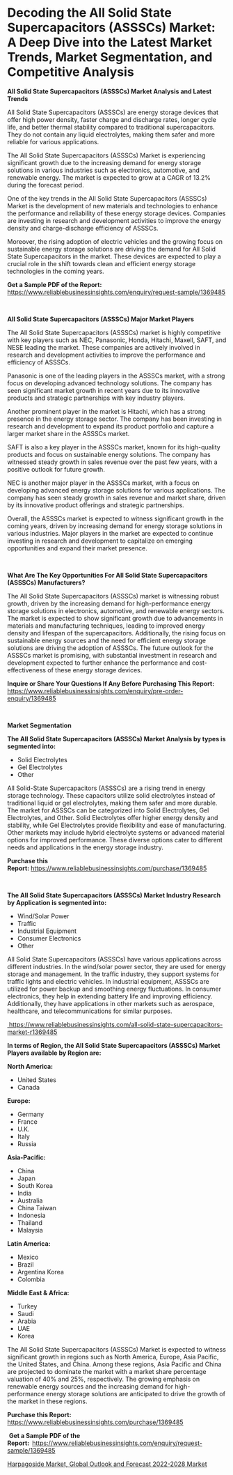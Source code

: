 <p><h1>Decoding the All Solid State Supercapacitors (ASSSCs) Market: A Deep Dive into the Latest Market Trends, Market Segmentation, and Competitive Analysis</h1></p><p><strong>All Solid State Supercapacitors (ASSSCs) Market Analysis and Latest Trends</strong></p>
<p><p>All Solid State Supercapacitors (ASSSCs) are energy storage devices that offer high power density, faster charge and discharge rates, longer cycle life, and better thermal stability compared to traditional supercapacitors. They do not contain any liquid electrolytes, making them safer and more reliable for various applications.</p><p>The All Solid State Supercapacitors (ASSSCs) Market is experiencing significant growth due to the increasing demand for energy storage solutions in various industries such as electronics, automotive, and renewable energy. The market is expected to grow at a CAGR of 13.2% during the forecast period.</p><p>One of the key trends in the All Solid State Supercapacitors (ASSSCs) Market is the development of new materials and technologies to enhance the performance and reliability of these energy storage devices. Companies are investing in research and development activities to improve the energy density and charge-discharge efficiency of ASSSCs.</p><p>Moreover, the rising adoption of electric vehicles and the growing focus on sustainable energy storage solutions are driving the demand for All Solid State Supercapacitors in the market. These devices are expected to play a crucial role in the shift towards clean and efficient energy storage technologies in the coming years.</p></p>
<p><strong>Get a Sample PDF of the Report:&nbsp;</strong> <a href="https://www.reliablebusinessinsights.com/enquiry/request-sample/1369485">https://www.reliablebusinessinsights.com/enquiry/request-sample/1369485</a></p>
<p>&nbsp;</p>
<p><strong>All Solid State Supercapacitors (ASSSCs) Major Market Players</strong></p>
<p><p>The All Solid State Supercapacitors (ASSSCs) market is highly competitive with key players such as NEC, Panasonic, Honda, Hitachi, Maxell, SAFT, and NESE leading the market. These companies are actively involved in research and development activities to improve the performance and efficiency of ASSSCs.</p><p>Panasonic is one of the leading players in the ASSSCs market, with a strong focus on developing advanced technology solutions. The company has seen significant market growth in recent years due to its innovative products and strategic partnerships with key industry players.</p><p>Another prominent player in the market is Hitachi, which has a strong presence in the energy storage sector. The company has been investing in research and development to expand its product portfolio and capture a larger market share in the ASSSCs market.</p><p>SAFT is also a key player in the ASSSCs market, known for its high-quality products and focus on sustainable energy solutions. The company has witnessed steady growth in sales revenue over the past few years, with a positive outlook for future growth.</p><p>NEC is another major player in the ASSSCs market, with a focus on developing advanced energy storage solutions for various applications. The company has seen steady growth in sales revenue and market share, driven by its innovative product offerings and strategic partnerships.</p><p>Overall, the ASSSCs market is expected to witness significant growth in the coming years, driven by increasing demand for energy storage solutions in various industries. Major players in the market are expected to continue investing in research and development to capitalize on emerging opportunities and expand their market presence.</p></p>
<p>&nbsp;</p>
<p><strong>What Are The Key Opportunities For All Solid State Supercapacitors (ASSSCs) Manufacturers?</strong></p>
<p><p>The All Solid State Supercapacitors (ASSSCs) market is witnessing robust growth, driven by the increasing demand for high-performance energy storage solutions in electronics, automotive, and renewable energy sectors. The market is expected to show significant growth due to advancements in materials and manufacturing techniques, leading to improved energy density and lifespan of the supercapacitors. Additionally, the rising focus on sustainable energy sources and the need for efficient energy storage solutions are driving the adoption of ASSSCs. The future outlook for the ASSSCs market is promising, with substantial investment in research and development expected to further enhance the performance and cost-effectiveness of these energy storage devices.</p></p>
<p><strong>Inquire or Share Your Questions If Any Before Purchasing This Report:</strong> <a href="https://www.reliablebusinessinsights.com/enquiry/pre-order-enquiry/1369485">https://www.reliablebusinessinsights.com/enquiry/pre-order-enquiry/1369485</a></p>
<p>&nbsp;</p>
<p><strong>Market Segmentation</strong></p>
<p><strong>The All Solid State Supercapacitors (ASSSCs) Market Analysis by types is segmented into:</strong></p>
<p><ul><li>Solid Electrolytes</li><li>Gel Electrolytes</li><li>Other</li></ul></p>
<p><p>All Solid-State Supercapacitors (ASSSCs) are a rising trend in energy storage technology. These capacitors utilize solid electrolytes instead of traditional liquid or gel electrolytes, making them safer and more durable. The market for ASSSCs can be categorized into Solid Electrolytes, Gel Electrolytes, and Other. Solid Electrolytes offer higher energy density and stability, while Gel Electrolytes provide flexibility and ease of manufacturing. Other markets may include hybrid electrolyte systems or advanced material options for improved performance. These diverse options cater to different needs and applications in the energy storage industry.</p></p>
<p><strong>Purchase this Report:&nbsp;</strong><a href="https://www.reliablebusinessinsights.com/purchase/1369485">https://www.reliablebusinessinsights.com/purchase/1369485</a></p>
<p>&nbsp;</p>
<p><strong>The All Solid State Supercapacitors (ASSSCs) Market Industry Research by Application is segmented into:</strong></p>
<p><ul><li>Wind/Solar Power</li><li>Traffic</li><li>Industrial Equipment</li><li>Consumer Electronics</li><li>Other</li></ul></p>
<p><p>All Solid State Supercapacitors (ASSSCs) have various applications across different industries. In the wind/solar power sector, they are used for energy storage and management. In the traffic industry, they support systems for traffic lights and electric vehicles. In industrial equipment, ASSSCs are utilized for power backup and smoothing energy fluctuations. In consumer electronics, they help in extending battery life and improving efficiency. Additionally, they have applications in other markets such as aerospace, healthcare, and telecommunications for similar purposes.</p></p>
<p><a href="https://www.reliablebusinessinsights.com/all-solid-state-supercapacitors-market-r1369485">&nbsp;https://www.reliablebusinessinsights.com/all-solid-state-supercapacitors-market-r1369485</a></p>
<p><strong>In terms of Region, the All Solid State Supercapacitors (ASSSCs) Market Players available by Region are:</strong></p>
<p>
    <p> <strong> North America: </strong>
        <ul>
            <li>United States</li>
            <li>Canada</li>
        </ul>
        </p> 
    <p> <strong> Europe: </strong>
        <ul>
            <li>Germany</li>
            <li>France</li>
            <li>U.K.</li>
            <li>Italy</li>
            <li>Russia</li>
        </ul>
        </p> 
    <p> <strong> Asia-Pacific: </strong>
        <ul>
            <li>China</li>
            <li>Japan</li>
            <li>South Korea</li>
            <li>India</li>
            <li>Australia</li>
            <li>China Taiwan</li>
            <li>Indonesia</li>
            <li>Thailand</li>
            <li>Malaysia</li>
        </ul>
        </p> 
    <p> <strong> Latin America: </strong>
        <ul>
            <li>Mexico</li>
            <li>Brazil</li>
            <li>Argentina Korea</li>
            <li>Colombia</li>
        </ul>
        </p> 
    <p> <strong> Middle East & Africa: </strong>
        <ul>
            <li>Turkey</li>
            <li>Saudi</li>
            <li>Arabia</li>
            <li>UAE</li>
            <li>Korea</li>
        </ul>
    </p>
    </p>
<p><p>The All Solid State Supercapacitors (ASSSCs) Market is expected to witness significant growth in regions such as North America, Europe, Asia Pacific, the United States, and China. Among these regions, Asia Pacific and China are projected to dominate the market with a market share percentage valuation of 40% and 25%, respectively. The growing emphasis on renewable energy sources and the increasing demand for high-performance energy storage solutions are anticipated to drive the growth of the market in these regions.</p></p>
<p><strong>Purchase this Report: </strong><a href="https://www.reliablebusinessinsights.com/purchase/1369485">https://www.reliablebusinessinsights.com/purchase/1369485</a></p>
<p>&nbsp;<strong>Get a Sample PDF of the Report:&nbsp;&nbsp;</strong><a href="https://www.reliablebusinessinsights.com/enquiry/request-sample/1369485">https://www.reliablebusinessinsights.com/enquiry/request-sample/1369485</a></p>
<p><strong></strong></p>
<p><p><a href="https://github.com/khadijahesham19/Market-Research-Report-List-1/blob/main/harpagoside-market-global-outlook-and-forecast-2022-2028-market.md">Harpagoside Market, Global Outlook and Forecast 2022-2028 Market</a></p></p>